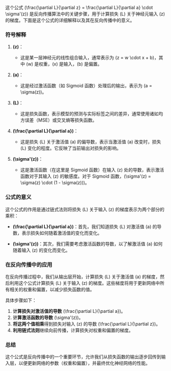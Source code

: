 这个公式 \(\frac{\partial L}{\partial z} = \frac{\partial L}{\partial a} \cdot \sigma'(z)\) 是反向传播算法中的关键步骤，用于计算损失 \(L\) 关于神经元输入 \(z\) 的梯度。下面是这个公式的详细解释以及其在反向传播中的意义。

### 符号解释

1. **\(z\)**：
   - 这是某一层神经元的线性组合输入，通常表示为 \(z = w \cdot x + b\)，其中 \(w\) 是权重，\(x\) 是输入，\(b\) 是偏置。

2. **\(a\)**：
   - 这是经过激活函数（如 Sigmoid 函数）处理后的输出，表示为 \(a = \sigma(z)\)。

3. **\(L\)**：
   - 这是损失函数，表示模型的预测与实际标签之间的差异，通常使用诸如均方误差（MSE）或交叉熵等损失函数。

4. **\(\frac{\partial L}{\partial a}\)**：
   - 这是损失 \(L\) 关于激活值 \(a\) 的偏导数，表示当激活值 \(a\) 改变时，损失 \(L\) 变化的程度。它反映了当前输出对损失的影响。

5. **\(\sigma'(z)\)**：
   - 这是激活函数（在这里是 Sigmoid 函数）在输入 \(z\) 处的导数，表示激活函数对于其输入 \(z\) 的敏感度。对于 Sigmoid 函数，\(\sigma'(z) = \sigma(z) \cdot (1 - \sigma(z))\)。

### 公式的意义

这个公式的作用是通过链式法则将损失 \(L\) 关于输入 \(z\) 的梯度表示为两个部分的乘积：

- **\(\frac{\partial L}{\partial a}\)**：首先，我们知道损失 \(L\) 对激活值 \(a\) 的导数，表示损失如何随着激活值的变化而变化。
  
- **\(\sigma'(z)\)**：其次，我们需要考虑激活函数的导数，以了解激活值 \(a\) 如何随着输入 \(z\) 的变化而变化。

### 在反向传播中的应用

在反向传播过程中，我们从输出层开始，计算损失 \(L\) 关于激活值 \(a\) 的梯度，然后利用这个公式计算损失 \(L\) 关于输入 \(z\) 的梯度。这些梯度将用于更新网络中所有相关的权重和偏置，以减少损失函数的值。

具体步骤如下：

1. **计算损失对激活值的导数** \(\frac{\partial L}{\partial a}\)。
2. **计算激活函数的导数** \(\sigma'(z)\)。
3. **将这两个值相乘**得到损失对输入 \(z\) 的导数 \(\frac{\partial L}{\partial z}\)。
4. **利用链式法则**继续向前传播，计算损失对权重和偏置的梯度。

### 总结

这个公式是反向传播中的一个重要环节，允许我们从损失函数的输出逐步回传到输入层，以便更新网络的参数（权重和偏置），并最终优化神经网络的性能。
